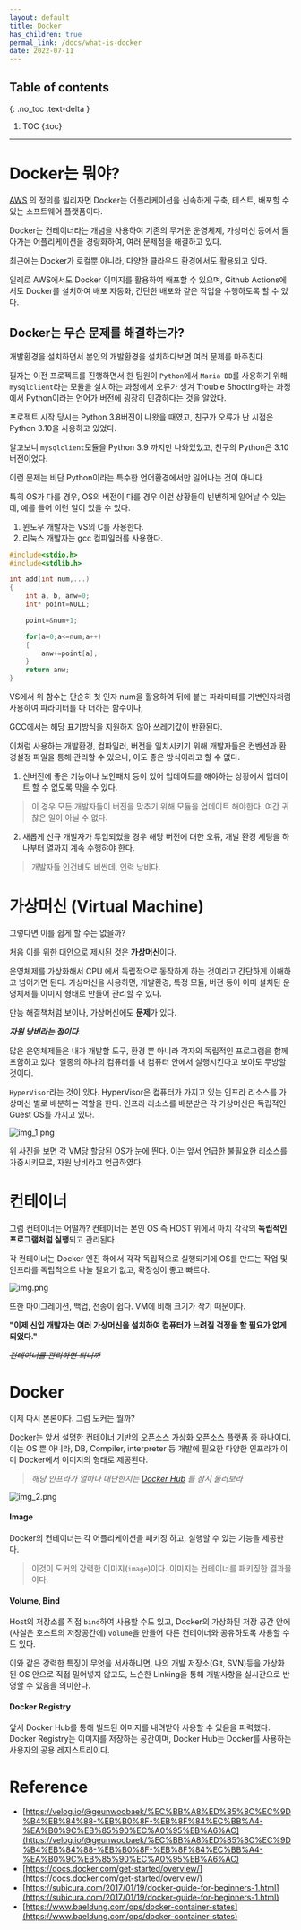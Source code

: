 ```yaml
---
layout: default
title: Docker
has_children: true
permal_link: /docs/what-is-docker
date: 2022-07-11
---
```

## Table of contents
{: .no_toc .text-delta }

1. TOC
{:toc}
--- 
# Docker는 뭐야?
[AWS](https://aws.amazon.com/) 의 정의를 빌리자면 Docker는 어플리케이션을 신속하게 구축, 테스트, 배포할 수 있는 소프트웨어 플랫폼이다.

Docker는 컨테이너라는 개념을 사용하여 기존의 무거운 운영체제, 가상머신 등에서 돌아가는 어플리케이션을 경량화하여, 여러 문제점을 해결하고 있다.

최근에는 Docker가 로컬뿐 아니라, 다양한 클라우드 환경에서도 활용되고 있다.

일례로 AWS에서도 Docker 이미지를 활용하여 배포할 수 있으며, Github Actions에서도 Docker를 설치하여 배포 자동화, 간단한 배포와 같은 작업을 수행하도록 할 수 있다.

## Docker는 무슨 문제를 해결하는가?
개발환경을 설치하면서 본인의 개발환경을 설치하다보면 여러 문제를 마주친다.

필자는 이전 프로젝트를 진행하면서 한 팀원이 `Python`에서 `Maria DB`를 사용하기 위해 `mysqlclient`라는 모듈을 설치하는 과정에서 오류가 생겨 Trouble Shooting하는 과정에서 Python이라는 언어가 버전에 굉장히 민감하다는 것을 알았다.

프로젝트 시작 당시는 Python 3.8버전이 나왔을 때였고, 친구가 오류가 난 시점은 Python 3.10을 사용하고 있었다.

알고보니 `mysqlclient`모듈을 Python 3.9 까지만 나와있었고, 친구의 Python은 3.10 버전이었다.

이런 문제는 비단 Python이라는 특수한 언어환경에서만 일어나는 것이 아니다.

특히 OS가 다를 경우, OS의 버전이 다를 경우 이런 상황들이 빈번하게 일어날 수 있는데, 예를 들어 이런 일이 있을 수 있다.

1. 윈도우 개발자는 VS의 C를 사용한다.
2. 리눅스 개발자는 gcc 컴파일러를 사용한다.



```cpp
#include<stdio.h>
#include<stdlib.h>

int add(int num,...)
{
    int a, b, anw=0;
    int* point=NULL;

    point=&num+1;

    for(a=0;a<=num;a++)
    {
        anw+=point[a];
    }
    return anw;
}
```
VS에서 위 함수는 단순히 첫 인자 num을 활용하여 뒤에 붙는 파라미터를 가변인자처럼 사용하여 파라미터를 다 더하는 함수이나,

GCC에서는 해당 표기방식을 지원하지 않아 쓰레기값이 반환된다.

이처럼 사용하는 개발환경, 컴파일러, 버전을 일치시키기 위해 개발자들은 컨벤션과 환경설정 파일을 통해 관리할 수 있으나, 이도 좋은 방식이라고 할 수 없다.

1. 신버전에 좋은 기능이나 보안패치 등이 있어 업데이트를 해야하는 상황에서 업데이트 할 수 없도록 막을 수 있다.
> 이 경우 모든 개발자들이 버전을 맞추기 위해 모듈을 업데이트 해야한다. 여간 귀찮은 일이 아닐 수 없다.
2. 새롭게 신규 개발자가 투입되었을 경우 해당 버전에 대한 오류, 개발 환경 세팅을 하나부터 열까지 계속 수행햐야 한다. 
> 개발자들 인건비도 비싼데, 인력 낭비다.

# 가상머신 (Virtual Machine)
그렇다면 이를 쉽게 할 수는 없을까? 

처음 이를 위한 대안으로 제시된 것은 **가상머신**이다.

운영체제를 가상화해서 CPU 에서 독립적으로 동작하게 하는 것이라고 간단하게 이해하고 넘어가면 된다.
가상머신을 사용하면, 개발환경, 특정 모듈, 버전 등이 이미 설치된 운영체제를 이미지 형태로 만들어 관리할 수 있다.

만능 해결책처럼 보이나, 가상머신에도 **문제**가 있다.

_**자원 낭비라는 점이다.**_

많은 운영체제들은 내가 개발할 도구, 환경 뿐 아니라 각자의 독립적인 프로그램을 함께 포함하고 있다.
일종의 하나의 컴퓨터를 내 컴퓨터 안에서 실행시킨다고 보아도 무방할 것이다.

`HyperVisor`라는 것이 있다. HyperVisor은 컴퓨터가 가지고 있는 인프라 리소스를 가상머신 별로 배분하는 역할을 한다.
인프라 리소스를 배분받은 각 가상머신은 독립적인 Guest OS를 가지고 있다. 

![img_1.png](/assets/images/docker/img_1.png)

위 사진을 보면 각 VM당 할당된 OS가 눈에 띈다. 이는 앞서 언급한 불필요한 리소스를 가중시키므로, 자원 낭비라고 언급하였다.

# 컨테이너
그럼 컨테이너는 어떨까?
컨테이너는 본인 OS 즉 HOST 위에서 마치 각각의 **독립적인 프로그램처럼 실행**되고 관리된다.

각 컨테이너는 Docker 엔진 하에서 각각 독립적으로 실행되기에 OS를 만드는 작업 및 인프라를 독립적으로 나눌 필요가 없고, 확장성이 좋고 빠르다.

![img.png](/assets/images/docker/img_0.png)

또한 마이그레이션, 백업, 전송이 쉽다. VM에 비해 크기가 작기 때문이다.

**"이제 신입 개발자는 여러 가상머신을 설치하여 컴퓨터가 느려질 걱정을 할 필요가 없게 되었다."** 

_~~컨테이너를 관리하면 되니까~~_


# Docker
이제 다시 본론이다. 그럼 도커는 뭘까? 

Docker는 앞서 설명한 컨테이너 기반의 오픈소스 가상화 오픈소스 플랫폼 중 하나이다.
이는 OS 뿐 아니라, DB, Compiler, interpreter 등 개발에 필요한 다양한 인프라가 이미 Docker에서 이미지의 형태로 제공된다.
> _해당 인프라가 얼마나 대단한지는 [Docker Hub](https://hub.docker.com/) 를 잠시 둘러보라_

![img_2.png](/assets/images/docker/img_2.png)

#### Image
Docker의 컨테이너는 각 어플리케이션을 패키징 하고, 실행할 수 있는 기능을 제공한다.
> 이것이 도커의 강력한 이미지(`image`)이다. 이미지는 컨테이너를 패키징한 결과물이다.

#### Volume, Bind
Host의 저장소를 직접 `bind`하여 사용할 수도 있고, Docker의 가상화된 저장 공간 안에(사실은 호스트의 저장공간에) `volume`을 만들어 다른 컨테이너와 공유하도록 사용할 수도 있다.

이와 같은 강력한 특징이 무엇을 서사하냐면, 나의 개발 저장소(Git, SVN)등을 가상화된 OS 안으로 직접 밀어넣지 않고도, 느슨한 Linking을 통해 개발사항을 실시간으로 반영할 수 있음을 의미한다.

#### Docker Registry
앞서 Docker Hub를 통해 빌드된 이미지를 내려받아 사용할 수 있음을 피력했다. Docker Registry는 이미지를 저장하는 공간이며, Docker Hub는 Docker를 사용하는 사용자의 공용 레지스트리이다.

# Reference
- [https://velog.io/@geunwoobaek/%EC%BB%A8%ED%85%8C%EC%9D%B4%EB%84%88-%EB%B0%8F-%EB%8F%84%EC%BB%A4-%EA%B0%9C%EB%85%90%EC%A0%95%EB%A6%AC](https://velog.io/@geunwoobaek/%EC%BB%A8%ED%85%8C%EC%9D%B4%EB%84%88-%EB%B0%8F-%EB%8F%84%EC%BB%A4-%EA%B0%9C%EB%85%90%EC%A0%95%EB%A6%AC)
- [https://docs.docker.com/get-started/overview/](https://docs.docker.com/get-started/overview/)
- [https://subicura.com/2017/01/19/docker-guide-for-beginners-1.html](https://subicura.com/2017/01/19/docker-guide-for-beginners-1.html)
- [https://www.baeldung.com/ops/docker-container-states](https://www.baeldung.com/ops/docker-container-states)
